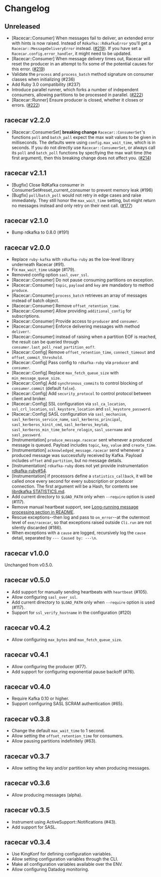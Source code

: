 # Changelog

## Unreleased

* [Racecar::Consumer] When messages fail to deliver, an extended error with hints is now raised. Instead of `Rdkafka::RdkafkaError` you'll get a `Racecar::MessageDeliveryError` instead. ([#219](https://github.com/zendesk/racecar/pull/219)). If you have set a `Racecar.config.error_handler`, it might need to be updated.
* [Racecar::Consumer] When message delivery times out, Racecar will reset the producer in an attempt to fix some of the potential causes for this error. ([#219](https://github.com/zendesk/racecar/pull/219))
* Validate the `process` and `process_batch` method signature on consumer classes when initializing (#236)
* Add Ruby 3.0 compatibility (#237)
* Introduce parallel runner, which forks a number of independent consumers, allowing partitions to be processed in parallel. ([#222](https://github.com/zendesk/racecar/pull/222))
* [Racecar::Runner] Ensure producer is closed, whether it closes or errors. ([#222](https://github.com/zendesk/racecar/pull/222))

## racecar v2.2.0

* [Racecar::ConsumerSet] **breaking change** `Racecar::ConsumerSet`'s functions `poll` and `batch_pall` expect the max wait values to be given in milliseconds. The defaults were using `config.max_wait_time`, which is in seconds. If you do not directly use `Racecar::ConsumerSet`, or always call its `poll` and `batch_poll` functions by specfiying the max wait time (the first argument), then this breaking change does not affect you. ([#214](https://github.com/zendesk/racecar/pull/214))

## racecar v2.1.1

* [Bugfix] Close RdKafka consumer in ConsumerSet#reset_current_consumer to prevent memory leak (#196)
* [Bugfix] `poll`/`batch_poll` would not retry in edge cases and raise immediately. They still honor the `max_wait_time` setting, but might return no messages instead and only retry on their next call. ([#177](https://github.com/zendesk/racecar/pull/177))

## racecar v2.1.0

* Bump rdkafka to 0.8.0 (#191)

## racecar v2.0.0

* Replace `ruby-kafka` with `rdkafka-ruby` as the low-level library underneath Racecar (#91).
* Fix `max_wait_time` usage (#179).
* Removed config option `sasl_over_ssl`.
* [Racecar::Consumer] Do not pause consuming partitions on exception.
* [Racecar::Consumer] `topic`, `payload` and `key` are mandadory to method `produce`.
* [Racecar::Consumer] `process_batch` retrieves an array of messages instead of batch object.
* [Racecar::Consumer] Remove `offset_retention_time`.
* [Racecar::Consumer] Allow providing `additional_config` for subscriptions.
* [Racecar::Consumer] Provide access to `producer` and `consumer`.
* [Racecar::Consumer] Enforce delivering messages with method `deliver!`.
* [Racecar::Consumer] instead of raising when a partition EOF is reached, the result can be queried through `consumer.last_poll_read_partition_eof?`.
* [Racecar::Config] Remove `offset_retention_time`, `connect_timeout` and `offset_commit_threshold`.
* [Racecar::Config] Pass config to `rdkafka-ruby` via `producer` and `consumer`.
* [Racecar::Config] Replace `max_fetch_queue_size` with `min_message_queue_size`.
* [Racecar::Config] Add `synchronous_commits` to control blocking of `consumer.commit` (default `false`).
* [Racecar::Config] Add `security_protocol` to control protocol between client and broker.
* [Racecar::Config] SSL configuration via `ssl_ca_location`, `ssl_crl_location`, `ssl_keystore_location` and `ssl_keystore_password`.
* [Racecar::Config] SASL configuration via `sasl_mechanism`, `sasl_kerberos_service_name`, `sasl_kerberos_principal`, `sasl_kerberos_kinit_cmd`, `sasl_kerberos_keytab`, `sasl_kerberos_min_time_before_relogin`, `sasl_username` and `sasl_password`.
* [Instrumentation] `produce_message.racecar` sent whenever a produced message is queued. Payload includes `topic`, `key`, `value` and `create_time`.
* [Instrumentation] `acknowledged_message.racecar` send whenever a produced message was successfully received by Kafka. Payload includes `offset` and `partition`, but no message details.
* [Instrumentation] `rdkafka-ruby` does not yet provide instrumentation [rdkafka-ruby#54](https://github.com/appsignal/rdkafka-ruby/issues/54).
* [Instrumentation] if processors define a `statistics_callback`, it will be called once every second for every subscription or producer connection. The first argument will be a Hash, for contents see [librdkafka STATISTICS.md](https://github.com/edenhill/librdkafka/blob/master/STATISTICS.md).
* Add current directory to `$LOAD_PATH` only when `--require` option is used (#117).
* Remove manual heartbeat support, see [Long-running message processing section in README](README.md#long-running-message-processing).
* Rescue exceptions--then log and pass to `on_error`--at the outermost level of `exe/racecar`, so that exceptions raised outside `Cli.run` are not silently discarded (#186).
* When exceptions with a `cause` are logged, recursively log the `cause` detail, separated by `--- Caused by: ---\n`.

## racecar v1.0.0

Unchanged from v0.5.0.

## racecar v0.5.0

* Add support for manually sending heartbeats with `heartbeat` (#105).
* Allow configuring `sasl_over_ssl`.
* Add current directory to `$LOAD_PATH` only when `--require` option is used (#117).
* Support for `ssl_verify_hostname` in the configuration (#120)

## racecar v0.4.2

* Allow configuring `max_bytes` and `max_fetch_queue_size`.

## racecar v0.4.1

* Allow configuring the producer (#77).
* Add support for configuring exponential pause backoff (#76).

## racecar v0.4.0

* Require Kafka 0.10 or higher.
* Support configuring SASL SCRAM authentication (#65).

## racecar v0.3.8

* Change the default `max_wait_time` to 1 second.
* Allow setting the `offset_retention_time` for consumers.
* Allow pausing partitions indefinitely (#63).

## racecar v0.3.7

* Allow setting the key and/or partition key when producing messages.

## racecar v0.3.6

* Allow producing messages (alpha).

## racecar v0.3.5

* Instrument using ActiveSupport::Notifications (#43).
* Add support for SASL.

## racecar v0.3.4

* Use KingKonf for defining configuration variables.
* Allow setting configuration variables through the CLI.
* Make all configuration variables available over the ENV.
* Allow configuring Datadog monitoring.
